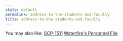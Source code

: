 ```yaml
---
style: default
permalink: address-to-the-students-and-faculty
title: address-to-the-students-and-faculty
---
```

You may also like:
[SCP-1511](http://scp-wiki.net/scp-1511)
[Waterfire's Personnel File](http://scp-wiki.net/waterfire)
